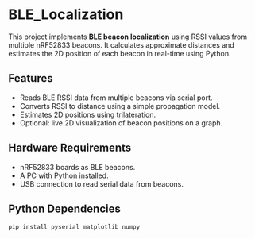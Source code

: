 # BLE_Localization

This project implements **BLE beacon localization** using RSSI values from multiple nRF52833 beacons. It calculates approximate distances and estimates the 2D position of each beacon in real-time using Python.

## Features
- Reads BLE RSSI data from multiple beacons via serial port.
- Converts RSSI to distance using a simple propagation model.
- Estimates 2D positions using trilateration.
- Optional: live 2D visualization of beacon positions on a graph.

## Hardware Requirements
- nRF52833 boards as BLE beacons.
- A PC with Python installed.
- USB connection to read serial data from beacons.

## Python Dependencies
```bash
pip install pyserial matplotlib numpy
